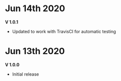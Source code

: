 # Jun 14th 2020
**V 1.0.1**
- Updated to work with TravisCI for automatic testing
# Jun 13th 2020
**V 1.0.0**
- Initial release
